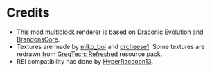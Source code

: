 # Credits

- This mod multiblock renderer is based on [Draconic Evolution](https://github.com/Draconic-Inc/Draconic-Evolution) and [BrandonsCore](https://github.com/Draconic-Inc/BrandonsCore).
- Textures are made by [miko_boi](https://github.com/MikoTheBoi) and [drcheese1](https://github.com/drcheese1). Some textures are redrawn from [GregTech: Refreshed](https://github.com/ULSTICK/GregTechRefreshed) resource pack.
- REI compatibility has done by [HyperRaccoon13](https://github.com/HyperRaccoon13).
